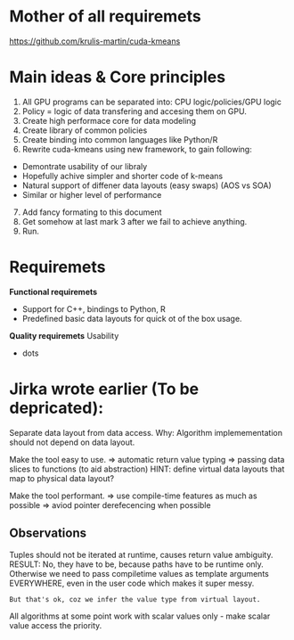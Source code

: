 # Mother of all requiremets
https://github.com/krulis-martin/cuda-kmeans

# Main ideas & Core principles
1. All GPU programs can be separated into: CPU logic/policies/GPU logic
2. Policy = logic of data transfering and accesing them on GPU.
3. Create high performace core for data modeling
4. Create library of common policies
5. Create binding into common languages like Python/R
6. Rewrite cuda-kmeans using new framework, to gain following:
  - Demontrate usability of our libraly
  - Hopefully achive simpler and shorter code of k-means
  - Natural support of diffener data layouts (easy swaps) (AOS vs SOA)
  - Similar or higher level of performance
7. Add fancy formating to this document
8. Get somehow at last mark 3 after we fail to achieve anything.
9. Run.

# Requiremets
**Functional requiremets**
- Support for C++, bindings to Python, R
- Predefined basic data layouts for quick ot of the box usage.

**Quality requiremets**
Usability
- dots








# Jirka wrote earlier (To be depricated):
Separate data layout from data access.
    Why: Algorithm implemementation should not depend on data layout.

Make the tool easy to use.
    => automatic return value typing
    => passing data slices to functions (to aid abstraction)
        HINT: define virtual data layouts that map to physical data layout?

Make the tool performant.
    => use compile-time features as much as possible
    => aviod pointer derefecencing when possible


Observations
------------

Tuples should not be iterated at runtime, causes return value ambiguity.
    RESULT: No, they have to be, because paths have to be runtime only.
    Otherwise we need to pass compiletime values as template arguments EVERYWHERE,
    even in the user code which makes it super messy.
    
    But that's ok, coz we infer the value type from virtual layout.

All algorithms at some point work with scalar values only - make scalar value access the priority.
